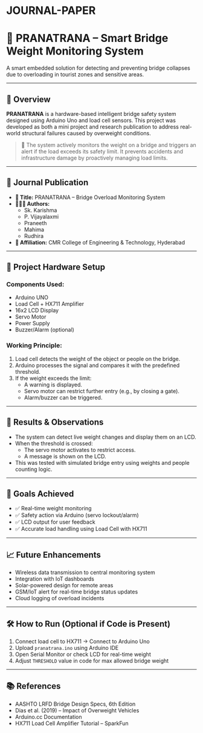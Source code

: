 # JOURNAL-PAPER
# 🚨 PRANATRANA – Smart Bridge Weight Monitoring System

A smart embedded solution for detecting and preventing bridge collapses due to overloading in tourist zones and sensitive areas.

---

## 📘 Overview

**PRANATRANA** is a hardware-based intelligent bridge safety system designed using Arduino Uno and load cell sensors. This project was developed as both a mini project and research publication to address real-world structural failures caused by overweight conditions.

> 📄 The system actively monitors the weight on a bridge and triggers an alert if the load exceeds its safety limit. It prevents accidents and infrastructure damage by proactively managing load limits.

---

## 🔬 Journal Publication

- **📑 Title:** PRANATRANA – Bridge Overload Monitoring System  
- **🧑‍🤝‍🧑 Authors:**  
  - Sk. Karishma  
  - P. Vijayalaxmi  
  - Praneeth  
  - Mahima  
  - Rudhira  
- **🏫 Affiliation:** CMR College of Engineering & Technology, Hyderabad 

---

## 🔧 Project Hardware Setup

### Components Used:
- Arduino UNO
- Load Cell + HX711 Amplifier
- 16x2 LCD Display
- Servo Motor
- Power Supply
- Buzzer/Alarm (optional)

### Working Principle:
1. Load cell detects the weight of the object or people on the bridge.
2. Arduino processes the signal and compares it with the predefined threshold.
3. If the weight exceeds the limit:
   - A warning is displayed.
   - Servo motor can restrict further entry (e.g., by closing a gate).
   - Alarm/buzzer can be triggered.

---

## 🧪 Results & Observations

- The system can detect live weight changes and display them on an LCD.
- When the threshold is crossed:
  - The servo motor activates to restrict access.
  - A message is shown on the LCD.
- This was tested with simulated bridge entry using weights and people counting logic.

---

## 🎯 Goals Achieved

- ✅ Real-time weight monitoring
- ✅ Safety action via Arduino (servo lockout/alarm)
- ✅ LCD output for user feedback
- ✅ Accurate load handling using Load Cell with HX711

---

## 📈 Future Enhancements

- Wireless data transmission to central monitoring system
- Integration with IoT dashboards
- Solar-powered design for remote areas
- GSM/IoT alert for real-time bridge status updates
- Cloud logging of overload incidents

---

## 🛠️ How to Run (Optional if Code is Present)

1. Connect load cell to HX711 → Connect to Arduino Uno
2. Upload `pranatrana.ino` using Arduino IDE
3. Open Serial Monitor or check LCD for real-time weight
4. Adjust `THRESHOLD` value in code for max allowed bridge weight

---
## 📚 References

- AASHTO LRFD Bridge Design Specs, 6th Edition
- Dias et al. (2019) – Impact of Overweight Vehicles
- Arduino.cc Documentation
- HX711 Load Cell Amplifier Tutorial – SparkFun
